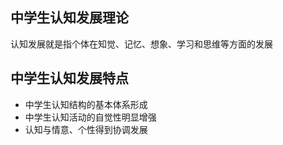## 中学生认知发展理论
认知发展就是指个体在知觉、记忆、想象、学习和思维等方面的发展

## 中学生认知发展特点
- 中学生认知结构的基本体系形成
- 中学生认知活动的自觉性明显增强
- 认知与情意、个性得到协调发展